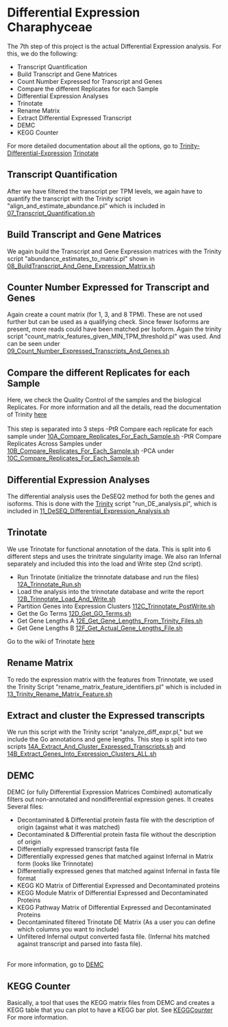 # Differential Expression Charaphyceae
The 7th step of this project is the actual Differential Expression analysis. For this, we do the following:

- Transcript Quantification
- Build Transcript and Gene Matrices
- Count Number Expressed for Transcript and Genes
- Compare the different Replicates for each Sample
- Differential Expression Analyses
- Trinotate
- Rename Matrix
- Extract Differential Expressed Transcript
- DEMC
- KEGG Counter

For more detailed documentation about all the options, go to [Trinity-Differential-Expression](https://github.com/trinityrnaseq/trinityrnaseq/wiki/Trinity-Differential-Expression) [Trinotate](https://github.com/trinityrnaseq/trinityrnaseq/wiki/Functional-Annotation-of-Transcripts)

## Transcript Quantification
After we have filtered the transcript per TPM levels, we again have to quantify the transcript with the Trinity script "align_and_estimate_abundance.pl" which is included in [07_Transcript_Quantification.sh](https://github.com/mjbieren/Differential_Expression_Charaphyceae/blob/main/Scripts/07_Differential_Expression_Analyses/07_Transcript_Quantification/07_Transcript_Quantification.sh)

## Build Transcript and Gene Matrices
We again build the Transcript and Gene Expression matrices with the Trinity script "abundance_estimates_to_matrix.pl" shown in [08_BuildTranscript_And_Gene_Expression_Matrix.sh](https://github.com/mjbieren/Differential_Expression_Charaphyceae/blob/main/Scripts/07_Differential_Expression_Analyses/08_Build_Transcript_and_Gene_Matrices/08_BuildTranscript_And_Gene_Expression_Matrix.sh)

## Counter Number Expressed for Transcript and Genes
Again create a count matrix (for 1, 3, and 8 TPM). These are not used further but can be used as a qualifying check. Since fewer Isoforms are present, more reads could have been matched per Isoform. Again the trinity script "count_matrix_features_given_MIN_TPM_threshold.pl" was used. And can be seen under [09_Count_Number_Expressed_Transcripts_And_Genes.sh](https://github.com/mjbieren/Differential_Expression_Charaphyceae/blob/main/Scripts/07_Differential_Expression_Analyses/09_Count_Numbers_Expressed_Transcript_And_Genes_Trinity/09_Count_Number_Expressed_Transcripts_And_Genes.sh)

## Compare the different Replicates for each Sample
Here, we check the Quality Control of the samples and the biological Replicates. For more information and all the details, read the documentation of Trinity [here](https://github.com/trinityrnaseq/trinityrnaseq/wiki/QC-Samples-and-Biological-Replicates)
</br></br>
This step is separated into 3 steps
-PtR Compare each replicate for each sample under [10A_Compare_Replicates_For_Each_Sample.sh](https://github.com/mjbieren/Differential_Expression_Charaphyceae/blob/main/Scripts/07_Differential_Expression_Analyses/10_Compare_Replicates_For_Each_Sample_Trinity/10A_Compare_Replicates_For_Each_Sample.sh)
-PtR Compare Replicates Across Samples under [10B_Compare_Replicates_For_Each_Sample.sh](https://github.com/mjbieren/Differential_Expression_Charaphyceae/blob/main/Scripts/07_Differential_Expression_Analyses/10_Compare_Replicates_For_Each_Sample_Trinity/10B_Compare_Replicates_For_Each_Sample.sh)
-PCA under [10C_Compare_Replicates_For_Each_Sample.sh](https://github.com/mjbieren/Differential_Expression_Charaphyceae/blob/main/Scripts/07_Differential_Expression_Analyses/10_Compare_Replicates_For_Each_Sample_Trinity/10C_Compare_Replicates_For_Each_Sample.sh)

## Differential Expression Analyses
The differential analysis uses the DeSEQ2 method for both the genes and isoforms. This is done with the [Trinity](https://github.com/trinityrnaseq/trinityrnaseq/wiki/Trinity-Differential-Expression) script "run_DE_analysis.pl", which is included in [11_DeSEQ_Differential_Expression_Analysis.sh](https://github.com/mjbieren/Differential_Expression_Charaphyceae/new/main/Scripts/07_Differential_Expression_Analyses/11_Differential_Expression_Analyses)

## Trinotate
We use Trinotate for functional annotation of the data. This is split into 6 different steps and uses the trinitrate singularity image. We also ran Infernal separately and included this into the load and Write step (2nd script).
- Run Trinotate (initialize the trinnotate database and run the files) [12A_Trinnotate_Run.sh](https://github.com/mjbieren/Differential_Expression_Charaphyceae/blob/main/Scripts/07_Differential_Expression_Analyses/12_Trinotate/12A_Trinnotate_Run.sh)
- Load the analysis into the trinnotate database and write the report [12B_Trinnotate_Load_And_Write.sh](https://github.com/mjbieren/Differential_Expression_Charaphyceae/blob/main/Scripts/07_Differential_Expression_Analyses/12_Trinotate/12B_Trinnotate_Load_And_Write.sh)
- Partition Genes into Expression Clusters [112C_Trinnotate_PostWrite.sh](https://github.com/mjbieren/Differential_Expression_Charaphyceae/blob/main/Scripts/07_Differential_Expression_Analyses/12_Trinotate/12C_Trinnotate_PostWrite.sh)
- Get the Go Terms [12D_Get_GO_Terms.sh](https://github.com/mjbieren/Differential_Expression_Charaphyceae/blob/main/Scripts/07_Differential_Expression_Analyses/12_Trinotate/12D_Get_GO_Terms.sh)
- Get Gene Lengths A [12E_Get_Gene_Lengths_From_Trinity_Files.sh](https://github.com/mjbieren/Differential_Expression_Charaphyceae/blob/main/Scripts/07_Differential_Expression_Analyses/12_Trinotate/12E_Get_Gene_Lengths_From_Trinity_Files.sh)
- Get Gene Lengths B [12F_Get_Actual_Gene_Lengths_File.sh](https://github.com/mjbieren/Differential_Expression_Charaphyceae/blob/main/Scripts/07_Differential_Expression_Analyses/12_Trinotate/12F_Get_Actual_Gene_Length_File.sh)

Go to the wiki of Trinotate [here](https://github.com/Trinotate/Trinotate/wiki)

## Rename Matrix
To redo the expression matrix with the features from Trinnotate, we used the Trinity Script "rename_matrix_feature_identifiers.pl" which is included in [13_Trinity_Rename_Matrix_Feature.sh](https://github.com/mjbieren/Differential_Expression_Charaphyceae/blob/main/Scripts/07_Differential_Expression_Analyses/13_Rename_Matrix/13_Trinity_Rename_Matrix_Feature.sh)

## Extract and cluster the Expressed transcripts
We run this script with the Trinity script "analyze_diff_expr.pl," but we include the Go annotations and gene lengths.
This step is split into two scripts [14A_Extract_And_Cluster_Expressed_Transcripts.sh](https://github.com/mjbieren/Differential_Expression_Charaphyceae/blob/main/Scripts/07_Differential_Expression_Analyses/14_Extract_Differential_Expressed_Transcript/14A_Extract_And_Cluster_Expressed_Transcripts.sh) and [14B_Extract_Genes_Into_Expression_Clusters_ALL.sh](https://github.com/mjbieren/Differential_Expression_Charaphyceae/blob/main/Scripts/07_Differential_Expression_Analyses/14_Extract_Differential_Expressed_Transcript/14B_Extract_Genes_Into_Expression_Clusters_All.sh)

## DEMC
DEMC (or fully Differential Expression Matrices Combined) automatically filters out non-annotated and nondifferential expression genes. It creates Several files:

- Decontaminated & Differential protein fasta file with the description of origin (against what it was matched)
- Decontaminated & Differential protein fasta file without the description of origin
- Differentially expressed transcript fasta file
- Differentially expressed genes that matched against Infernal in Matrix form (looks like Trinnotate)
- Differentially expressed genes that matched against Infernal in fasta file format
- KEGG KO Matrix of Differential Expressed and Decontaminated proteins
- KEGG Module Matrix of Differential Expressed and Decontaminated Proteins
- KEGG Pathway Matrix of Differential Expressed and Decontaminated Proteins
- Decontaminated filtered Trinotate DE Matrix (As a user you can define which columns you want to include)
- Unfiltered Infernal output converted fasta file. (Infernal hits matched against transcript and parsed into fasta file).

</br>For more information, go to [DEMC](https://github.com/mjbieren/Differential_Expression_Charaphyceae/tree/main/Scripts/07_Differential_Expression_Analyses/15_DEMC)


## KEGG Counter
Basically, a tool that uses the KEGG matrix files from DEMC and creates a KEGG table that you can plot to have a KEGG bar plot. See [KEGGCounter](https://github.com/mjbieren/Differential_Expression_Charaphyceae/tree/main/Scripts/07_Differential_Expression_Analyses/16_KEGGCounter)
For more information.


